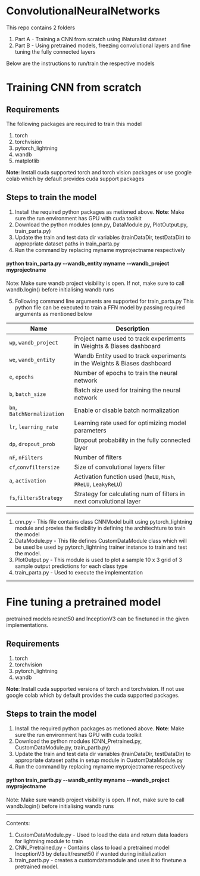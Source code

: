 # ConvolutionalNeuralNetworks

This repo contains 2 folders 
1. Part A - Training a CNN from scratch using iNaturalist dataset
2. Part B - Using pretrained models, freezing convolutional layers and fine tuning the fully connected layers

Below are the instructions to run/train the respective models

# Training CNN from scratch

## Requirements
The following packages are required to train this model
1. torch
2. torchvision
3. pytorch_lightning
4. wandb
5. matplotlib

**Note**: Install cuda supported torch and torch vision packages or use google colab which by default provides cuda support packages


## Steps to train the model
1. Install the required python packages as metioned above. **Note**: Make sure the run environment has GPU with cuda toolkit
2. Download the python modules (cnn.py, DataModule.py, PlotOutput.py, train_parta.py)
3. Update the train and test data dir variables (trainDataDir, testDataDir) to appropriate dataset paths in train_parta.py
4. Run the command by replacing myname myprojectname respectively
#### python train_parta.py --wandb_entity myname --wandb_project myprojectname
Note: Make sure wandb project visibility is open. If not, make sure to call wandb.login() before initialising wandb runs

5. Following command line arguments are supported for train_parta.py
This python file can be executed to train a FFN model by passing required arguments as mentioned below

| Name                | Description                                                                           |
|---------------------|---------------------------------------------------------------------------------------|
| `wp`, `wandb_project` | Project name used to track experiments in Weights & Biases dashboard                |
| `we`, `wandb_entity`  | Wandb Entity used to track experiments in the Weights & Biases dashboard             |
| `e`, `epochs`          | Number of epochs to train the neural network                                         |
| `b`, `batch_size`      | Batch size used for training the neural network                                      |
| `bn`, `BatchNormalization` | Enable or disable batch normalization                                            |
| `lr`, `learning_rate`  | Learning rate used for optimizing model parameters                                    |
| `dp`, `dropout_prob`   | Dropout probability in the fully connected layer                                        |
|`nF`, `nFilters`        |Number of filters                                                                      |
|`cf`,`convfiltersize`   | Size of convolutional layers filter                                                    |
| `a`, `activation`      | Activation function used (`ReLU`, `Mish`, `PReLU`, `LeakyReLU`)                       |
|`fs`,`filtersStrategy`| Strategy for calculating num of filters in next convolutional layer|


---------------------------------------------------------

1. cnn.py - This file contains class CNNModel built using pytorch_lightning module and provies the flexibility in defining the architechture to train the model
2. DataModule.py - This file defines CustomDataModule class which will be used be used by pytorch_lightning trainer instance to train and test the model.
3. PlotOutput.py - This module is used to plot a sample 10 x 3 grid of 3 sample output predictions for each class type
4. train_parta.py - Used to execute the implementation
   
--------------------------------------------------------------------------

# Fine tuning a pretrained model

pretrained models resnet50 and InceptionV3 can be finetuned in the given implementations.

## Requirements
1. torch
2. torchvision
3. pytorch_lightning
4. wandb
   
**Note**: Install cuda supported versions of torch and torchvision. If not use google colab which by default provides the cuda supported packages.

## Steps to train the model
1. Install the required python packages as metioned above. **Note**: Make sure the run environment has GPU with cuda toolkit
2. Download the python modules (CNN_Pretrained.py, CustomDataModule.py, train_partb.py)
3. Update the train and test data dir variables (trainDataDir, testDataDir) to appropriate dataset paths in setup module in CustomDataModule.py
5. Run the command by replacing myname myprojectname respectively
#### python train_partb.py --wandb_entity myname --wandb_project myprojectname
Note: Make sure wandb project visibility is open. If not, make sure to call wandb.login() before initialising wandb runs

---------------------------------------
Contents:
1. CustomDataModule.py - Used to load the data and return data loaders for lightning module to train
2. CNN_Pretrained.py - Contains class to load a pretrained model InceptionV3 by default/resnet50 if wanted during initialization
3. train_partb.py - creates a customdatamodule and uses it to finetune a pretrained model.

